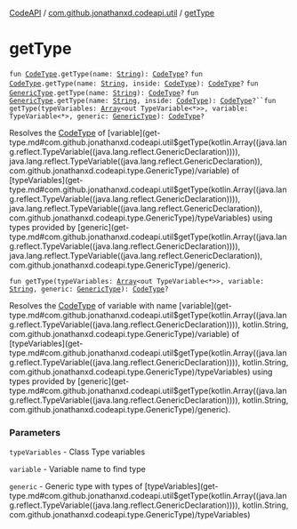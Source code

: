 [CodeAPI](../index.md) / [com.github.jonathanxd.codeapi.util](index.md) / [getType](.)

# getType

`fun `[`CodeType`](../com.github.jonathanxd.codeapi.type/-code-type/index.md)`.getType(name: `[`String`](https://kotlinlang.org/api/latest/jvm/stdlib/kotlin/-string/index.html)`): `[`CodeType`](../com.github.jonathanxd.codeapi.type/-code-type/index.md)`?`
`fun `[`CodeType`](../com.github.jonathanxd.codeapi.type/-code-type/index.md)`.getType(name: `[`String`](https://kotlinlang.org/api/latest/jvm/stdlib/kotlin/-string/index.html)`, inside: `[`CodeType`](../com.github.jonathanxd.codeapi.type/-code-type/index.md)`): `[`CodeType`](../com.github.jonathanxd.codeapi.type/-code-type/index.md)`?`
`fun `[`GenericType`](../com.github.jonathanxd.codeapi.type/-generic-type/index.md)`.getType(name: `[`String`](https://kotlinlang.org/api/latest/jvm/stdlib/kotlin/-string/index.html)`): `[`CodeType`](../com.github.jonathanxd.codeapi.type/-code-type/index.md)`?`
`fun `[`GenericType`](../com.github.jonathanxd.codeapi.type/-generic-type/index.md)`.getType(name: `[`String`](https://kotlinlang.org/api/latest/jvm/stdlib/kotlin/-string/index.html)`, inside: `[`CodeType`](../com.github.jonathanxd.codeapi.type/-code-type/index.md)`): `[`CodeType`](../com.github.jonathanxd.codeapi.type/-code-type/index.md)`?``fun getType(typeVariables: `[`Array`](https://kotlinlang.org/api/latest/jvm/stdlib/kotlin/-array/index.html)`<out TypeVariable<*>>, variable: TypeVariable<*>, generic: `[`GenericType`](../com.github.jonathanxd.codeapi.type/-generic-type/index.md)`): `[`CodeType`](../com.github.jonathanxd.codeapi.type/-code-type/index.md)`?`

Resolves the [CodeType](../com.github.jonathanxd.codeapi.type/-code-type/index.md) of [variable](get-type.md#com.github.jonathanxd.codeapi.util$getType(kotlin.Array((java.lang.reflect.TypeVariable((java.lang.reflect.GenericDeclaration)))), java.lang.reflect.TypeVariable((java.lang.reflect.GenericDeclaration)), com.github.jonathanxd.codeapi.type.GenericType)/variable) of [typeVariables](get-type.md#com.github.jonathanxd.codeapi.util$getType(kotlin.Array((java.lang.reflect.TypeVariable((java.lang.reflect.GenericDeclaration)))), java.lang.reflect.TypeVariable((java.lang.reflect.GenericDeclaration)), com.github.jonathanxd.codeapi.type.GenericType)/typeVariables) using types provided by [generic](get-type.md#com.github.jonathanxd.codeapi.util$getType(kotlin.Array((java.lang.reflect.TypeVariable((java.lang.reflect.GenericDeclaration)))), java.lang.reflect.TypeVariable((java.lang.reflect.GenericDeclaration)), com.github.jonathanxd.codeapi.type.GenericType)/generic).

`fun getType(typeVariables: `[`Array`](https://kotlinlang.org/api/latest/jvm/stdlib/kotlin/-array/index.html)`<out TypeVariable<*>>, variable: `[`String`](https://kotlinlang.org/api/latest/jvm/stdlib/kotlin/-string/index.html)`, generic: `[`GenericType`](../com.github.jonathanxd.codeapi.type/-generic-type/index.md)`): `[`CodeType`](../com.github.jonathanxd.codeapi.type/-code-type/index.md)`?`

Resolves the [CodeType](../com.github.jonathanxd.codeapi.type/-code-type/index.md) of variable with name [variable](get-type.md#com.github.jonathanxd.codeapi.util$getType(kotlin.Array((java.lang.reflect.TypeVariable((java.lang.reflect.GenericDeclaration)))), kotlin.String, com.github.jonathanxd.codeapi.type.GenericType)/variable) of [typeVariables](get-type.md#com.github.jonathanxd.codeapi.util$getType(kotlin.Array((java.lang.reflect.TypeVariable((java.lang.reflect.GenericDeclaration)))), kotlin.String, com.github.jonathanxd.codeapi.type.GenericType)/typeVariables) using types provided by [generic](get-type.md#com.github.jonathanxd.codeapi.util$getType(kotlin.Array((java.lang.reflect.TypeVariable((java.lang.reflect.GenericDeclaration)))), kotlin.String, com.github.jonathanxd.codeapi.type.GenericType)/generic).

### Parameters

`typeVariables` - Class Type variables

`variable` - Variable name to find type

`generic` - Generic type with types of [typeVariables](get-type.md#com.github.jonathanxd.codeapi.util$getType(kotlin.Array((java.lang.reflect.TypeVariable((java.lang.reflect.GenericDeclaration)))), kotlin.String, com.github.jonathanxd.codeapi.type.GenericType)/typeVariables)